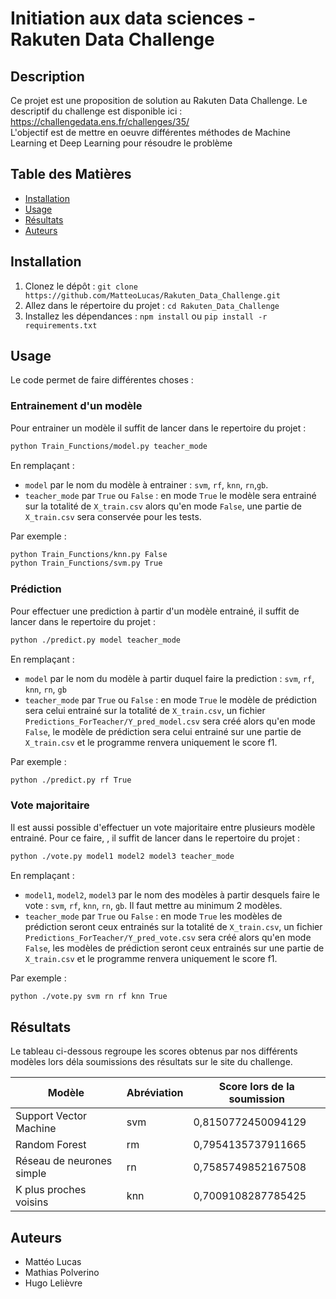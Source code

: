 # Initiation aux data sciences - Rakuten Data Challenge 

## Description
Ce projet est une proposition de solution au Rakuten Data Challenge. Le descriptif du challenge est disponible ici : https://challengedata.ens.fr/challenges/35/  
L'objectif est de mettre en oeuvre différentes méthodes de Machine Learning et Deep Learning pour résoudre le problème

## Table des Matières
- [Installation](#installation)
- [Usage](#usage)
- [Résultats](#résultats)
- [Auteurs](#auteurs)

## Installation
1. Clonez le dépôt : `git clone https://github.com/MatteoLucas/Rakuten_Data_Challenge.git`
2. Allez dans le répertoire du projet : `cd Rakuten_Data_Challenge`
3. Installez les dépendances : `npm install` ou `pip install -r requirements.txt`

## Usage
Le code permet de faire différentes choses :
### Entrainement d'un modèle
Pour entrainer un modèle il suffit de lancer dans le repertoire du projet :
```bash
python Train_Functions/model.py teacher_mode
```
En remplaçant : 
- `model` par le nom du modèle à entrainer : `svm`, `rf`, `knn`, `rn`,`gb`.
- `teacher_mode` par `True` ou `False` : en mode `True` le modèle sera entrainé sur la totalité de `X_train.csv` alors qu'en mode `False`, une partie de `X_train.csv` sera conservée pour les tests.

Par exemple :
```bash
python Train_Functions/knn.py False
python Train_Functions/svm.py True
```
### Prédiction
Pour effectuer une prediction à partir d'un modèle entrainé, il suffit de lancer dans le repertoire du projet :
```bash
python ./predict.py model teacher_mode
```
En remplaçant : 
- `model` par le nom du modèle à partir duquel faire la prediction : `svm`, `rf`, `knn`, `rn`, `gb`
- `teacher_mode` par `True` ou `False` : en mode `True` le modèle de prédiction sera celui entrainé sur la totalité de `X_train.csv`, un fichier `Predictions_ForTeacher/Y_pred_model.csv` sera créé alors qu'en mode `False`, le modèle de prédiction sera celui entrainé sur une partie de `X_train.csv` et le programme renvera uniquement le score f1.

Par exemple :
```bash
python ./predict.py rf True
```

### Vote majoritaire
Il est aussi possible d'effectuer un vote majoritaire entre plusieurs modèle entrainé. Pour ce faire, , il suffit de lancer dans le repertoire du projet : 
```bash
python ./vote.py model1 model2 model3 teacher_mode
```
En remplaçant : 
- `model1`, `model2`, `model3` par le nom des modèles à partir desquels faire le vote : `svm`, `rf`, `knn`, `rn`, `gb`. Il faut mettre au minimum 2 modèles.
- `teacher_mode` par `True` ou `False` : en mode `True` les modèles de prédiction seront ceux entrainés sur la totalité de `X_train.csv`, un fichier `Predictions_ForTeacher/Y_pred_vote.csv` sera créé alors qu'en mode `False`, les modèles de prédiction seront ceux entrainés sur une partie de `X_train.csv` et le programme renvera uniquement le score f1.

Par exemple :
```bash
python ./vote.py svm rn rf knn True
```

## Résultats
Le tableau ci-dessous regroupe les scores obtenus par nos différents modèles lors déla soumissions des résultats sur le site du challenge.

| Modèle | Abréviation | Score lors de la soumission |
|-----------|-----------|-----------|
| Support Vector Machine  | svm  | 0,8150772450094129  |
| Random Forest | rm | 0,7954135737911665 |
| Réseau de neurones simple  | rn  | 0,7585749852167508  |
| K plus proches voisins | knn | 0,7009108287785425|


## Auteurs
- Mattéo Lucas
- Mathias Polverino
- Hugo Lelièvre